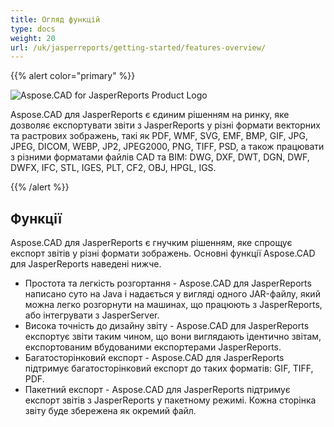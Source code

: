 ```yaml
---
title: Огляд функцій
type: docs
weight: 20
url: /uk/jasperreports/getting-started/features-overview/
---
```


{{% alert color="primary" %}}

![Aspose.CAD for JasperReports Product Logo](/_assets/home_3.png)

Aspose.CAD для JasperReports є єдиним рішенням на ринку, яке дозволяє експортувати звіти з JasperReports у різні формати векторних та растрових зображень, такі як PDF, WMF, SVG, EMF, BMP, GIF, JPG, JPEG, DICOM, WEBP, JP2, JPEG2000, PNG, TIFF, PSD, а також працювати з різними форматами файлів CAD та BIM: DWG, DXF, DWT, DGN, DWF, DWFX, IFC, STL, IGES, PLT, CF2, OBJ, HPGL, IGS.

{{% /alert %}}

## Функції

Aspose.CAD для JasperReports є гнучким рішенням, яке спрощує експорт звітів у різні формати зображень. Основні функції Aspose.CAD для JasperReports наведені нижче.

- Простота та легкість розгортання - Aspose.CAD для JasperReports написано суто на Java і надається у вигляді одного JAR-файлу, який можна легко розгорнути на машинах, що працюють з JasperReports, або інтегрувати з JasperServer.
- Висока точність до дизайну звіту - Aspose.CAD для JasperReports експортує звіти таким чином, що вони виглядають ідентично звітам, експортованим вбудованими експортерами JasperReports.
- Багатосторінковий експорт - Aspose.CAD для JasperReports підтримує багатосторінковий експорт до таких форматів: GIF, TIFF, PDF.
- Пакетний експорт - Aspose.CAD для JasperReports підтримує експорт звітів з JasperReports у пакетному режимі. Кожна сторінка звіту буде збережена як окремий файл.
